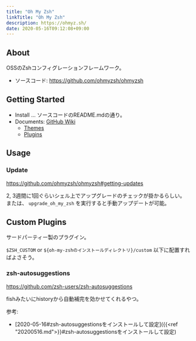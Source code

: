 ```yaml
---
title: "Oh My Zsh"
linkTitle: "Oh My Zsh"
description: https://ohmyz.sh/
date: 2020-05-16T09:12:08+09:00
---
```


## About
OSSのZshコンフィグレーションフレームワーク。

- ソースコード: https://github.com/ohmyzsh/ohmyzsh

## Getting Started

- Install ... ソースコードのREADME.mdの通り。
- Documents: [GitHub Wiki](https://github.com/ohmyzsh/ohmyzsh/wiki)
  - [Themes](https://github.com/ohmyzsh/ohmyzsh/wiki/Themes)
  - [Plugins](https://github.com/ohmyzsh/ohmyzsh/wiki/Plugins)

## Usage
### Update

https://github.com/ohmyzsh/ohmyzsh#getting-updates

2, 3週間に1回ぐらいシェル上でアップグレードのチェックが掛かるらしい。  
または、 `upgrade_oh_my_zsh` を実行すると手動アップデートが可能。

## Custom Plugins

サードパーティー製のプラグイン。

`$ZSH_CUSTOM` or `${oh-my-zshのインストールディレクトリ}/custom` 以下に配置すればよさそう。

### zsh-autosuggestions

https://github.com/zsh-users/zsh-autosuggestions

fishみたいにhistoryから自動補完を効かせてくれるやつ。

参考:

- [2020-05-16#zsh-autosuggestionsをインストールして設定]({{<ref "20200516.md">}}#zsh-autosuggestionsをインストールして設定)
